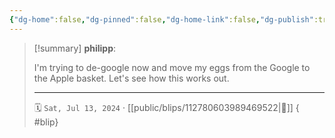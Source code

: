 ```yaml
---
{"dg-home":false,"dg-pinned":false,"dg-home-link":false,"dg-publish":true,"type":"blip","disabled rules":["yaml-title","yaml-title-alias","file-name-heading"],"title":"philipp on mastodon @ 2024-07-13","created-date":"2024-07-13T18:30:46","id":112780603989469520,"updated-date":"2025-05-02T08:50:44","dg-path":"blips/112780603989469522.md","permalink":"/blips/112780603989469522/","dgPassFrontmatter":true,"created":"2024-07-13T18:30:46","updated":"2025-05-02T08:50:44"}
---
```


> [!summary] **philipp**:
>
> I'm trying to de-google now and move my eggs from the Google to the Apple basket. Let's see how this works out.
> - - -
>
> 🗓️ `Sat, Jul 13, 2024` · [[public/blips/112780603989469522\|🔗]]
{ #blip}

